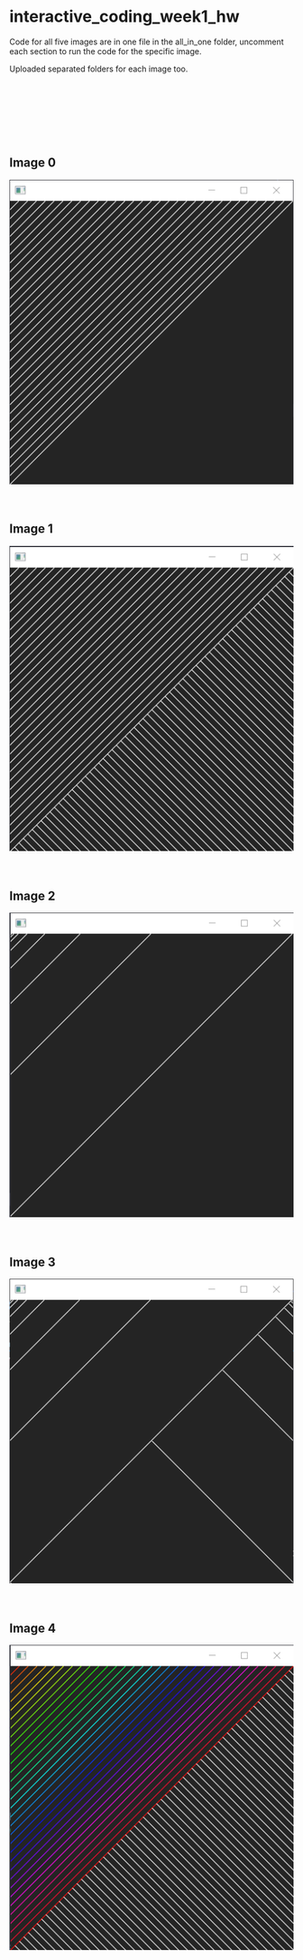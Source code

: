 # interactive_coding_week1_hw

Code for all five images are in one file in the all_in_one folder, uncomment each section to run the code for the specific image.

Uploaded separated folders for each image too.

<br /><br /><br /><br /><br /><br />

## Image 0
![screenshot](https://github.com/nemakki/interactive_coding_week1_hw/blob/master/image0.png)<br /><br /><br />

## Image 1
![screenshot](https://github.com/nemakki/interactive_coding_week1_hw/blob/master/image1.png)<br /><br /><br />

## Image 2
![screenshot](https://github.com/nemakki/interactive_coding_week1_hw/blob/master/image2.png)<br /><br /><br />

## Image 3
![screenshot](https://github.com/nemakki/interactive_coding_week1_hw/blob/master/image3.png)<br /><br /><br />

## Image 4
![screenshot](https://github.com/nemakki/interactive_coding_week1_hw/blob/master/image4.png)<br /><br /><br />
